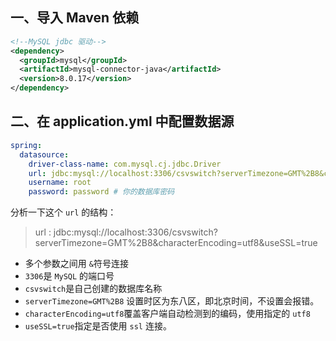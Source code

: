 ## 一、导入 Maven 依赖
```xml
<!--MySQL jdbc 驱动-->
<dependency>
  <groupId>mysql</groupId>
  <artifactId>mysql-connector-java</artifactId>
  <version>8.0.17</version>
</dependency>
```
## 二、在 application.yml 中配置数据源
```yaml
spring:
  datasource:
    driver-class-name: com.mysql.cj.jdbc.Driver
    url: jdbc:mysql://localhost:3306/csvswitch?serverTimezone=GMT%2B8&characterEncoding=utf8&useSSL=true
    username: root
    password: password # 你的数据库密码 
```

分析一下这个 `url` 的结构：
> url : jdbc:mysql://localhost:3306/csvswitch?serverTimezone=GMT%2B8&characterEncoding=utf8&useSSL=true


- 多个参数之间用 `&`符号连接
- `3306`是 `MySQL` 的端口号
- `csvswitch`是自己创建的数据库名称
- `serverTimezone=GMT%2B8` 设置时区为东八区，即北京时间，不设置会报错。
- `characterEncoding=utf8`覆盖客户端自动检测到的编码，使用指定的 `utf8`
- `useSSL=true`指定是否使用 `ssl` 连接。


